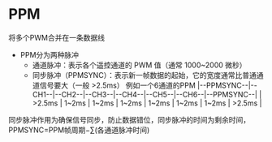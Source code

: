# PPM
将多个PWM合并在一条数据线
- PPM分为两种脉冲
  - 通道脉冲：表示各个遥控通道的 PWM 值（通常 1000~2000 微秒）
  - 同步脉冲（PPMSYNC）：表示新一帧数据的起始，它的宽度通常比普通通道信号要大（一般 >2.5ms）
例如一个6通道的PPM
|--PPMSYNC--|--CH1--|--CH2--|--CH3--|--CH4--|--CH5--|--CH6--|--PPMSYNC--|
|  >2.5ms   | 1~2ms | 1~2ms | 1~2ms | 1~2ms | 1~2ms | 1~2ms |  >2.5ms   |

同步脉冲作用为确保信号同步，防止数据错位，同步脉冲的时间为剩余时间，PPMSYNC=PPM帧周期−∑(各通道脉冲时间)





